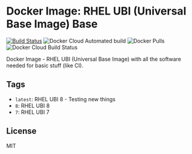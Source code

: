 # Docker Image: RHEL UBI (Universal Base Image) Base
[![Build Status](https://travis-ci.org/pvelati/docker-rhel-ubi-base.svg?branch=master)](https://travis-ci.org/pvelati/docker-rhel-ubi-base) ![Docker Cloud Automated build](https://img.shields.io/docker/cloud/automated/pvelati/docker-rhel-ubi-base) ![Docker Pulls](https://img.shields.io/docker/pulls/pvelati/docker-rhel-ubi-base) ![Docker Cloud Build Status](https://img.shields.io/docker/cloud/build/pvelati/docker-rhel-ubi-base)

Docker Image - RHEL UBI (Universal Base Image) with all the software needed for basic stuff (like CI).

## Tags

- `latest`: RHEL UBI 8 - Testing new things
- `8`: RHEL UBI 8 
- `7`: RHEL UBI 7

## License

MIT
